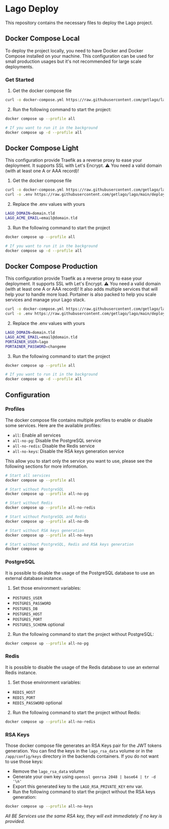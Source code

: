 # Lago Deploy

This repository contains the necessary files to deploy the Lago project.

## Docker Compose Local

To deploy the project locally, you need to have Docker and Docker Compose installed on your machine.
This configuration can be used for small production usages but it's not recommended for large scale deployments.

### Get Started

1. Get the docker compose file

```bash
curl -o docker-compose.yml https://raw.githubusercontent.com/getlago/lago/main/deploy/docker-compose.local.yml
```

2. Run the following command to start the project:

```bash
docker compose up --profile all

# If you want to run it in the background
docker compose up -d --profile all
```

## Docker Compose Light

This configuration provide Traefik as a reverse proxy to ease your deployment.
It supports SSL with Let's Encrypt. :warning: You need a valid domain (with at least one A or AAA record)!

1. Get the docker compose file

```bash
curl -o docker-compose.yml https://raw.githubusercontent.com/getlago/lago/main/deploy/docker-compose.light.yml
curl -o .env https://raw.githubusercontent.com/getlago/lago/main/deploy/.env.light.example
```

2. Replace the .env values with yours

```bash
LAGO_DOMAIN=domain.tld
LAGO_ACME_EMAIL=email@domain.tld
```

3. Run the following command to start the project

```bash
docker compose up --profile all

# If you want to run it in the background
docker compose up -d --profile all
```

## Docker Compose Production

This configuration provide Traefik as a reverse proxy to ease your deployment.
It supports SSL wth Let's Encrypt. :warning: You need a valid domain (with at least one A or AAA record)!
It also adds multiple services that will help your to handle more load.
Portainer is also packed to help you scale services and manage your Lago stack.

```bash
curl -o docker-compose.yml https://raw.githubusercontent.com/getlago/lago/main/deploy/docker-compose.production.yml
curl -o .env https://raw.githubusercontent.com/getlago/lago/main/deploy/.env.production.example
```

2. Replace the .env values with yours

```bash
LAGO_DOMAIN=domain.tld
LAGO_ACME_EMAIL=email@domain.tld
PORTAINER_USER=lago
PORTAINER_PASSWORD=changeme
```

3. Run the following command to start the project

```bash
docker compose up --profile all

# If you want to run it in the background
docker compose up -d --profile all
```


## Configuration

### Profiles

The docker compose file contains multiple profiles to enable or disable some services.
Here are the available profiles:
- `all`: Enable all services
- `all-no-pg`: Disable the PostgreSQL service
- `all-no-redis`: Disable the Redis service
- `all-no-keys`: Disable the RSA keys generation service

This allow you to start only the service you want to use, please see the following sections for more information.

```bash
# Start all services
docker compose up --profile all

# Start without PostgreSQL
docker compose up --profile all-no-pg

# Start without Redis
docker compose up --profile all-no-redis

# Start without PostgreSQL and Redis
docker compose up --profile all-no-db

# Start without RSA keys generation
docker compose up --profile all-no-keys

# Start without PostgreSQL, Redis and RSA keys generation
docker compose up
```

### PostgreSQL

It is possible to disable the usage of the PostgreSQL database to use an external database instance.

1. Set those environment variables:

- `POSTGRES_USER`
- `POSTGRES_PASSWORD`
- `POSTGRES_DB`
- `POSTGRES_HOST`
- `POSTGRES_PORT`
- `POSTGRES_SCHEMA` optional

2. Run the following command to start the project without PostgreSQL:

```bash
docker compose up --profile all-no-pg
```

### Redis

It is possible to disable the usage of the Redis database to use an external Redis instance.

1. Set those environment variables:

- `REDIS_HOST`
- `REDIS_PORT`
- `REDIS_PASSWORD` optional

2. Run the following command to start the project without Redis:

```bash
docker compose up --profile all-no-redis
```

### RSA Keys

Those docker compose file generates an RSA Keys pair for the JWT tokens generation.
You can find the keys in the `lago_rsa_data` volume or in the `/app/config/keys` directory in the backends containers.
If you do not want to use those keys:
- Remove the `lago_rsa_data` volume
- Generate your own key using `openssl genrsa 2048 | base64 | tr -d '\n'`
- Export this generated key to the `LAGO_RSA_PRIVATE_KEY` env var.
- Run the following command to start the project without the RSA keys generation:

```bash
docker compose up --profile all-no-keys
```

*All BE Services use the same RSA key, they will exit immediately if no key is provided.*

